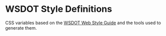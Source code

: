 # WSDOT Style Definitions

CSS variables based on the [WSDOT Web Style Guide] and the tools used to generate them.

[WSDOT Web Style Guide]:https://wsdotwebhelp.gitbook.io/web-style-guide/